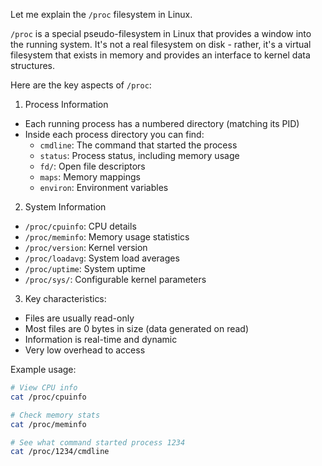 Let me explain the `/proc` filesystem in Linux.

`/proc` is a special pseudo-filesystem in Linux that provides a window into the running system. It's not a real filesystem on disk - rather, it's a virtual filesystem that exists in memory and provides an interface to kernel data structures. 

Here are the key aspects of `/proc`:

1. Process Information
- Each running process has a numbered directory (matching its PID)
- Inside each process directory you can find:
  - `cmdline`: The command that started the process
  - `status`: Process status, including memory usage
  - `fd/`: Open file descriptors
  - `maps`: Memory mappings
  - `environ`: Environment variables

2. System Information
- `/proc/cpuinfo`: CPU details
- `/proc/meminfo`: Memory usage statistics
- `/proc/version`: Kernel version
- `/proc/loadavg`: System load averages
- `/proc/uptime`: System uptime
- `/proc/sys/`: Configurable kernel parameters

3. Key characteristics:
- Files are usually read-only
- Most files are 0 bytes in size (data generated on read)
- Information is real-time and dynamic
- Very low overhead to access

Example usage:
```bash
# View CPU info
cat /proc/cpuinfo

# Check memory stats
cat /proc/meminfo

# See what command started process 1234
cat /proc/1234/cmdline
```

